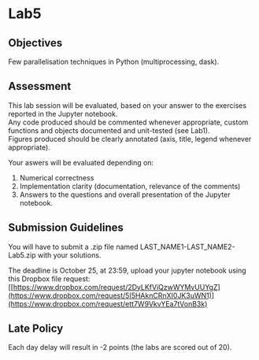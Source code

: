 # Lab5

## Objectives 

Few parallelisation techniques in Python (multiprocessing, dask).

## Assessment 

This lab session will be evaluated, based on your answer to the exercises reported in the Jupyter notebook.\
Any code produced should be commented whenever appropriate, custom functions and objects documented and unit-tested (see Lab1).\
Figures produced should be clearly annotated (axis, title, legend whenever appropriate).

Your aswers will be evaluated depending on:
1. Numerical correctness
2. Implementation clarity (documentation, relevance of the comments)
3. Answers to the questions and overall presentation of the Jupyter notebook.

## Submission Guidelines

You will have to submit a .zip file named LAST_NAME1-LAST_NAME2-Lab5.zip with your solutions.

The deadline is October 25, at 23:59, upload your jupyter notebook using this Dropbox file request:
[[https://www.dropbox.com/request/2DyLKfViQzwWYMvUUYgZ](https://www.dropbox.com/request/5I5HAknCRnXI0JK3uWN1)](https://www.dropbox.com/request/ett7W9VkvYEa7tVonB3k)

## Late Policy

Each day delay will result in -2 points (the labs are scored out of 20).




